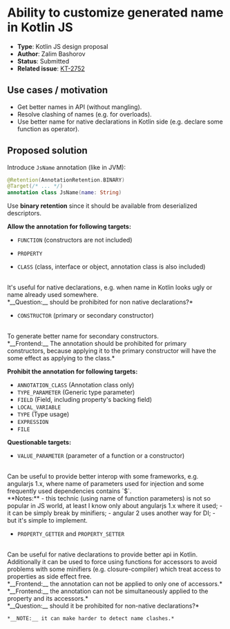# Ability to customize generated name in Kotlin JS

* **Type**: Kotlin JS design proposal
* **Author**: Zalim Bashorov
* **Status**: Submitted
* **Related issue**: [KT-2752](https://youtrack.jetbrains.com/issue/KT-2752)

## Use cases / motivation

- Get better names in API (without mangling).
- Resolve clashing of names (e.g. for overloads).
- Use better name for native declarations in Kotlin side (e.g. declare some function as operator).

## Proposed solution

Introduce `JsName` annotation (like in JVM):

```kotlin
@Retention(AnnotationRetention.BINARY)
@Target(/* ... */)
annotation class JsName(name: String)
```

Use **binary retention** since it should be available from deserialized descriptors.

**Allow the annotation for following targets:**

+ `FUNCTION` (constructors are not included)

+ `PROPERTY`

+ `CLASS` (class, interface or object, annotation class is also included)
<br/>
It's useful for native declarations, e.g. when name in Kotlin looks ugly or name already used somewhere.
<br/>
*__Question:__ should be prohibited for non native declarations?*

+ `CONSTRUCTOR` (primary or secondary constructor)
<br/>
To generate better name for secondary constructors.
<br/>
*__Frontend:__ The annotation should be prohibited for primary constructors, because applying it to the primary constructor will have the some effect as applying to the class.*


**Prohibit the annotation for following targets:**
- `ANNOTATION_CLASS` (Annotation class only)
- `TYPE_PARAMETER` (Generic type parameter)
- `FIELD` (Field, including property's backing field)
- `LOCAL_VARIABLE`
- `TYPE` (Type usage)
- `EXPRESSION`
- `FILE`

**Questionable targets:**
+ `VALUE_PARAMETER` (parameter of a function or a constructor)
<br/>
Can be useful to provide better interop with some frameworks, e.g. angularjs 1.x, where name of parameters used for injection and some frequently used dependencies contains `$`.
<br/>
**Notes:**
    - this technic (using name of function parameters) is not so popular in JS world, at least I know only about angularjs 1.x where it used;
    - it can be simply break by minifiers;
    - angular 2 uses another way for DI;
    - but it's simple to implement.

+ `PROPERTY_GETTER` and `PROPERTY_SETTER`
<br/>
Can be useful for native declarations to provide better api in Kotlin.
Additionally it can be used to force using functions for accessors to avoid problems with some minifiers (e.g. closure-compiler) which treat access to properties as side effect free.
<br/>
    *__Frontend:__ the annotation can not be applied to only one of accessors.*
<br/>
    *__Frontend:__ the annotation can not be simultaneously applied to the property and its accessors.*
<br/>
    *__Question:__ should it be prohibited for non-native declarations?*

    *__NOTE:__ it can make harder to detect name clashes.*
